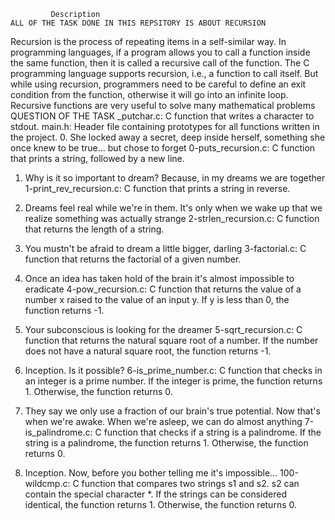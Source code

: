             Description 
    ALL OF THE TASK DONE IN THIS REPSITORY IS ABOUT RECURSION
Recursion is the process of repeating items in a self-similar way.
In programming languages, if a program allows you to call a function inside the same function, then it is called a recursive call of the function.
The C programming language supports recursion, i.e., a function to call itself. But while using recursion, programmers need to be careful to define an exit condition from the function, otherwise it will go into an infinite loop.
Recursive functions are very useful to solve many mathematical problems
          QUESTION OF THE TASK 
  _putchar.c: C function that writes a character to stdout.
  main.h: Header file containing prototypes for all functions written in the project.
0. She locked away a secret, deep inside herself, something she once knew to be true... but chose to forget
    0-puts_recursion.c: C function that prints a string, followed by a new line.

1. Why is it so important to dream? Because, in my dreams we are together
    1-print_rev_recursion.c: C function that prints a string in reverse.

2. Dreams feel real while we're in them. It's only when we wake up that we realize something was actually strange
    2-strlen_recursion.c: C function that returns the length of a string.

3. You mustn't be afraid to dream a little bigger, darling
    3-factorial.c: C function that returns the factorial of a given number.

4. Once an idea has taken hold of the brain it's almost impossible to eradicate
    4-pow_recursion.c: C function that returns the value of a number x raised to the value of an input y.
        If y is less than 0, the function returns -1.

5. Your subconscious is looking for the dreamer
    5-sqrt_recursion.c: C function that returns the natural square root of a number.
        If the number does not have a natural square root, the function returns -1.

6. Inception. Is it possible?
    6-is_prime_number.c: C function that checks in an integer is a prime number.
        If the integer is prime, the function returns 1.
        Otherwise, the function returns 0.

7. They say we only use a fraction of our brain's true potential. Now that's when we're awake. When we're asleep, we can do almost anything
    7-is_palindrome.c: C function that checks if a string is a palindrome.
        If the string is a palindrome, the function returns 1.
        Otherwise, the function returns 0.

8. Inception. Now, before you bother telling me it's impossible...
    100-wildcmp.c: C function that compares two strings s1 and s2.
        s2 can contain the special character *.
        If the strings can be considered identical, the function returns 1.
        Otherwise, the function returns 0.
